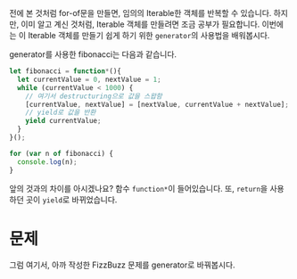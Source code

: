 전에 본 것처럼 for-of문을 만들면, 임의의 Iterable한 객체를 반복할 수 있습니다. 하지만, 이미 알고 계신 것처럼, Iterable 객체를 만들려면 조금 공부가 필요합니다. 이번에는 이 Iterable 객체를 만들기 쉽게 하기 위한 `generator`의 사용법을 배워봅시다.

generator를 사용한 fibonacci는 다음과 같습니다.

```javascript
let fibonacci = function*(){
  let currentValue = 0, nextValue = 1;
  while (currentValue < 1000) {
    // 여기서 destructuring으로 값을 스왑함
    [currentValue, nextValue] = [nextValue, currentValue + nextValue];
    // yield로 값을 반환
    yield currentValue;
  }
}();

for (var n of fibonacci) {
  console.log(n);
}
```

앞의 것과의 차이를 아시겠나요? 함수 `function*`이 들어있습니다. 또, `return`을 사용하던 곳이 `yield`로 바뀌었습니다.

# 문제

그럼 여기서, 아까 작성한 FizzBuzz 문제를 generator로 바꿔봅시다.

